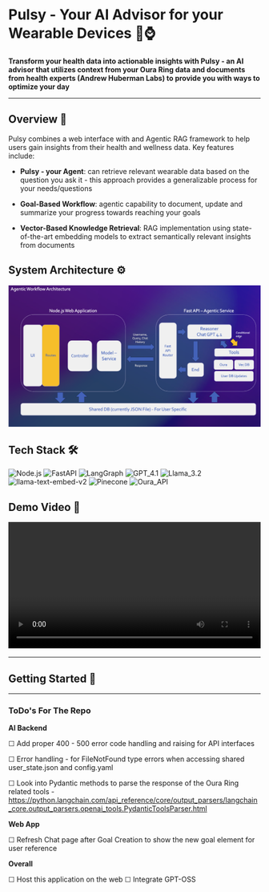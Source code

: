 # Pulsy - Your AI Advisor for your Wearable Devices 🧠⌚️


**Transform your health data into actionable insights with Pulsy - an AI advisor that utilizes context from your Oura Ring data and documents from health experts (Andrew Huberman Labs) to provide you with ways to optimize your day**

---

## Overview 🌟
Pulsy combines a web interface with and Agentic RAG framework to help users gain insights from their health and wellness data. Key features include:
- **Pulsy - your Agent**: can retrieve relevant wearable data based on the question you ask it - this approach provides a generalizable process for your needs/questions

- **Goal-Based Workflow**: agentic capability to document, update and summarize your progress towards reaching your goals

- **Vector-Based Knowledge Retrieval**: RAG implementation using state-of-the-art embedding models to extract semantically relevant insights from documents

## System Architecture ⚙️

![System Architecture](readme_assets/Architecture_Diagram.png)



## Tech Stack 🛠

![Node.js](https://img.shields.io/badge/Node.js-Web_Framework-orange?style=for-the-badge)
![FastAPI](https://img.shields.io/badge/FastAPI-Python_API_Framework-005571?style=for-the-badge&logo=fastapi&logoColor=white)
![LangGraph](https://img.shields.io/badge/LangGraph-Agentic_RAG_Framework-005571?style=for-the-badge)
![GPT_4.1](https://img.shields.io/badge/GPT4.1-LLM-8A2BE2?style=for-the-badge)
![Llama_3.2](https://img.shields.io/badge/Llama_3.2-Generator_Model-purple?style=for-the-badge)
![llama-text-embed-v2](https://img.shields.io/badge/llama_text_embed_v2-Embedding_Model-purple?style=for-the-badge)
![Pinecone](https://img.shields.io/badge/Pinecone-Vector_DB-6A1B9A?style=for-the-badge)
![Oura_API](https://img.shields.io/badge/Oura_API-Wearable_Data-black?style=for-the-badge)


## Demo Video 🎥
<video width="100%" controls>
  <source src="readme_assets/Pulsy_Demo.mp4" type="video/mp4">
  Your browser does not support the video tag.
</video>


---
## Getting Started 🚀


---
### ToDo's For The Repo
**AI Backend**

☐ Add proper 400 - 500 error code handling and raising for API interfaces

☐ Error handling - for FileNotFound type errors when accessing shared user_state.json and config.yaml

☐ Look into Pydantic methods to parse the response of the Oura Ring related tools - https://python.langchain.com/api_reference/core/output_parsers/langchain_core.output_parsers.openai_tools.PydanticToolsParser.html


**Web App**

☐ Refresh Chat page after Goal Creation to show the new goal element for user reference

**Overall**

☐ Host this application on the web
☐ Integrate GPT-OSS
